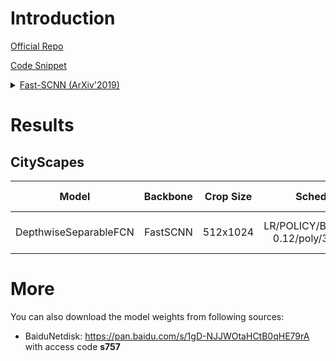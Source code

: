 # Introduction

<a href="">Official Repo</a>

<a href="https://github.com/SegmentationBLWX/sssegmentation/tree/main/ssseg/modules/backbones">Code Snippet</a>

<details>
<summary align="left"><a href="https://arxiv.org/pdf/1902.04502.pdf">Fast-SCNN (ArXiv'2019)</a></summary>

```latex
@article{poudel2019fast,
    title={Fast-scnn: Fast semantic segmentation network},
    author={Poudel, Rudra PK and Liwicki, Stephan and Cipolla, Roberto},
    journal={arXiv preprint arXiv:1902.04502},
    year={2019}
}
```

</details>


# Results

## CityScapes
| Model                  | Backbone     | Crop Size  | Schedule                              | Train/Eval Set  | mIoU   | Download                                                                                                                                                                                                                                                                                                                                                                                                                                                |
| :-:                    | :-:          | :-:        | :-:                                   | :-:             | :-:    | :-:                                                                                                                                                                                                                                                                                                                                                                                                                                                     |
| DepthwiseSeparableFCN  | FastSCNN     | 512x1024   | LR/POLICY/BS/EPOCH: 0.12/poly/32/1750 | train/val       | 71.53% | [cfg](https://raw.githubusercontent.com/SegmentationBLWX/sssegmentation/main/ssseg/configs/fastscnn/depthwiseseparablefcn_fastscnn_cityscapes.py) &#124; [model](https://github.com/SegmentationBLWX/modelstore/releases/download/ssseg_fastscnn/depthwiseseparablefcn_fastscnn_cityscapes_train.pth) &#124; [log](https://github.com/SegmentationBLWX/modelstore/releases/download/ssseg_fastscnn/depthwiseseparablefcn_fastscnn_cityscapes_train.log) |


# More
You can also download the model weights from following sources:
- BaiduNetdisk: https://pan.baidu.com/s/1gD-NJJWOtaHCtB0qHE79rA with access code **s757**
